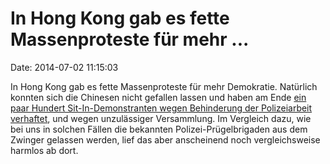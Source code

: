In Hong Kong gab es fette Massenproteste für mehr \...
======================================================

Date: 2014-07-02 11:15:03

In Hong Kong gab es fette Massenproteste für mehr Demokratie. Natürlich
konnten sich die Chinesen nicht gefallen lassen und haben am Ende [ein
paar Hundert Sit-In-Demonstranten wegen Behinderung der Polizeiarbeit
verhaftet](http://www.bbc.co.uk/news/world-asia-china-28122434), und
wegen unzulässiger Versammlung. Im Vergleich dazu, wie bei uns in
solchen Fällen die bekannten Polizei-Prügelbrigaden aus dem Zwinger
gelassen werden, lief das aber anscheinend noch vergleichsweise harmlos
ab dort.
